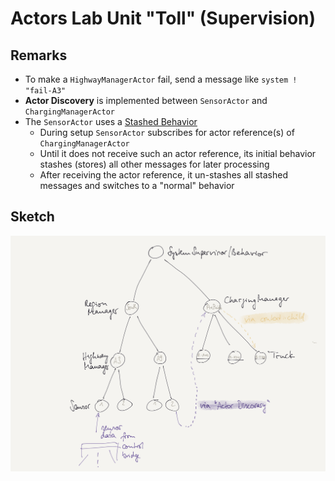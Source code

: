 # Actors Lab Unit "Toll" (Supervision)

## Remarks

- To make a `HighwayManagerActor` fail, send a message like `system ! "fail-A3"`
- **Actor Discovery** is implemented between `SensorActor` and `ChargingManagerActor`
- The `SensorActor` uses a [Stashed Behavior](https://doc.akka.io/docs/akka/current/typed/stash.html)
  - During setup `SensorActor` subscribes for actor reference(s) of `ChargingManagerActor`
  - Until it does not receive such an actor reference, its initial behavior stashes (stores) all other messages for later processing
  - After receiving the actor reference, it un-stashes all stashed messages and switches to a "normal" behavior 

## Sketch

![Actor Hierarchy Example](setup.png)

